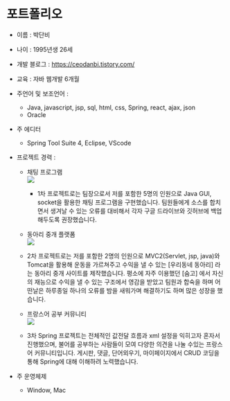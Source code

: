   # 포트폴리오
+ 이름 : 박단비

+ 나이 : 1995년생 26세

+ 개발 블로그 : https://ceodanbi.tistory.com/

+ 교육 : 자바 웹개발 6개월

+ 주언어 및 보조언어 :
   + Java, javascript, jsp, sql, html, css, Spring, react, ajax, json
   + Oracle

+ 주 에디터
   + Spring Tool Suite 4, Eclipse, VScode

+ 프로젝트 경력 :
   + 채팅 프로그램
    <br> <img src="https://user-images.githubusercontent.com/64319909/97963560-b7589f00-1dfa-11eb-8505-e416acbe8373.png">
     + 1차 프로젝트로는 팀장으로서 저를 포함한 5명의 인원으로 Java GUI, socket을 활용한 채팅 프로그램을 구현했습니다. 팀원들에게 소스를 합치면서 생겨날 수 있는 오류를 대비해서 각자 구글 드라이브와 깃허브에 백업해두도록 권장했습니다.
     
   + 동아리 중개 플랫폼
    <br> <img src="https://user-images.githubusercontent.com/64319909/97963558-b6277200-1dfa-11eb-84e9-a1927dbd1336.png">
   + 2차 프로젝트로는 저를 포함한 2명의 인원으로 MVC2(Servlet, jsp, java)와 Tomcat을 활용해 운동을 가르쳐주고 수익을 낼 수 있는 [우리동네 동아리] 라는 동아리 중개 사이트를 제작했습니다. 평소에 자주 이용했던 [숨고] 에서 자신의 재능으로 수익을 낼 수 있는 구조에서 영감을 받았고 팀원과 합숙을 하며 어떤날은 하루종일 하나의 오류를 밤을 새워가며 해결하기도 하며 많은 성장을 했습니다. 
   
   + 프랑스어 공부 커뮤니티
    <br> <img src="https://user-images.githubusercontent.com/64319909/97963561-b7f13580-1dfa-11eb-9603-f42989df0a61.png">
    + 3차 Spring 프로젝트는 전체적인 값전달 흐름과 xml 설정을 익히고자 혼자서 진행했으며, 불어를 공부하는 사람들이 모여 다양한 의견을 나눌 수있는 프랑스어 커뮤니티입니다. 게시판, 댓글, 단어외우기, 마이페이지에서 CRUD 코딩을 통해 Spring에 대해 이해하려 노력했습니다.
    
+ 주 운영체제
   + Window, Mac
  
